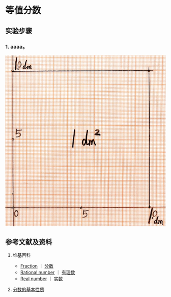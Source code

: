 # 等值分数

## 实验步骤

### 1. aaaa。
![](/images/数系/可比数和不可比数/等值分数/1a1.jpg)

## 参考文献及资料

1. 维基百科
	- [Fraction](https://en.wikipedia.org/wiki/Fraction) ｜  [分数](https://zh.wikipedia.org/wiki/%E5%88%86%E6%95%B8) 
	- [Rational number](https://en.wikipedia.org/wiki/Rational_number) ｜ [有理数](https://zh.wikipedia.org/wiki/%E6%9C%89%E7%90%86%E6%95%B0)
	- [Real number](https://en.wikipedia.org/wiki/Real_number) ｜ [实数](https://zh.wikipedia.org/wiki/%E5%AE%9E%E6%95%B0)

2. [分数的基本性质](https://baike.baidu.com/item/%E5%88%86%E6%95%B0%E7%9A%84%E5%9F%BA%E6%9C%AC%E6%80%A7%E8%B4%A8/2821677?fr=aladdin) 


